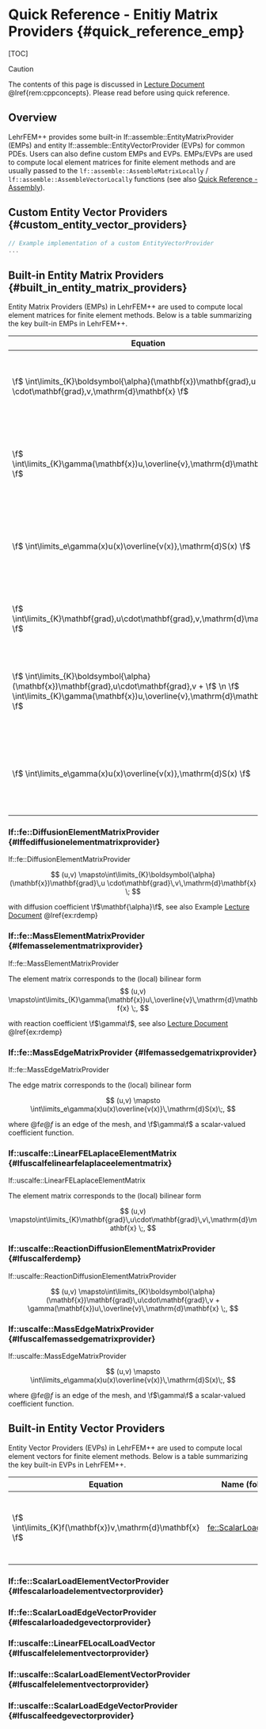 # Quick Reference - Enitiy Matrix Providers {#quick_reference_emp}

[TOC]

> [!caution]
> The contents of this page is discussed in [Lecture Document](https://www.sam.math.ethz.ch/~grsam/NUMPDEFL/NUMPDE.pdf) @lref{rem:cppconcepts}. Please read before using quick reference.

## Overview

LehrFEM++ provides some built-in lf::assemble::EntityMatrixProvider (EMPs) and entity lf::assemble::EntityVectorProvider (EVPs) for common PDEs. Users can also define custom EMPs and EVPs. EMPs/EVPs are used to compute local element matrices for finite element methods and are usually passed to the `lf::assemble::AssembleMatrixLocally` / `lf::assemble::AssembleVectorLocally` functions (see also [Quick Reference - Assembly](quick_reference_assembly.md)).

## Custom Entity Vector Providers {#custom_entity_vector_providers}

```cpp
// Example implementation of a custom EntityVectorProvider
...
```

## Built-in Entity Matrix Providers {#built_in_entity_matrix_providers}

<!-- TODO (barmstron): Write down quick specification of each EL/VE MP -->

<!-- Editor Note: Turn off word wrap to display table properly in Editor -->

Entity Matrix Providers (EMPs) in LehrFEM++ are used to compute local element matrices for finite element methods. Below is a table summarizing the key built-in EMPs in LehrFEM++.

| Equation                                                                                                                                                                        | Name (follow link for details)                                                  | Description                                                              |
| ------------------------------------------------------------------------------------------------------------------------------------------------------------------------------- | ------------------------------------------------------------------------------- | ------------------------------------------------------------------------ |
| \f$ \int\limits_{K}\boldsymbol{\alpha}(\mathbf{x})\mathbf{grad}\,u \cdot\mathbf{grad}\,v\,\mathrm{d}\mathbf{x} \f$                                                              | [fe::DiffusionElementMatrixProvider](#lffediffusionelementmatrixprovider)       | Computes the local stiffness matrix for the diffusion equation.          |
| \f$ \int\limits_{K}\gamma(\mathbf{x})u\,\overline{v}\,\mathrm{d}\mathbf{x} \f$                                                                                                  | [fe::MassElementMatrixProvider](#lfemasselementmatrixprovider)                  | Computes the local mass matrix for the reaction-diffusion equation.      |
| \f$ \int\limits_e\gamma(x)u(x)\overline{v(x)}\,\mathrm{d}S(x) \f$                                                                                                               | [fe::MassEdgeMatrixProvider](#lfemassedgematrixprovider)                        | Computes the local mass matrix for the reaction-diffusion equation.      |
| \f$ \int\limits_{K}\mathbf{grad}\,u\cdot\mathbf{grad}\,v\,\mathrm{d}\mathbf{x} \f$                                                                                              | [uscalfe::LinearFELaplaceElementMatrix](#lfuscalfelinearfelaplaceelementmatrix) | Computes the local stiffness matrix for the Laplace equation.            |
| \f$ \int\limits_{K}\boldsymbol{\alpha}(\mathbf{x})\mathbf{grad}\,u\cdot\mathbf{grad}\,v + \f$ \n \f$ \int\limits_{K}\gamma(\mathbf{x})u\,\overline{v}\,\mathrm{d}\mathbf{x} \f$ | [uscalfe::ReactionDiffusionElementMatrixProvider](#lfuscalferdemp)              | Computes the local stiffness matrix for the reaction-diffusion equation. |
| \f$ \int\limits_e\gamma(x)u(x)\overline{v(x)}\,\mathrm{d}S(x) \f$                                                                                                               | [uscale::MassEdgeMatrixProvider](#lfuscalfemassedgematrixprovider)              | Computes the local mass matrix for the reaction-diffusion equation.      |

### lf::fe::DiffusionElementMatrixProvider {#lffediffusionelementmatrixprovider}

lf::fe::DiffusionElementMatrixProvider

$$
    (u,v) \mapsto\int\limits_{K}\boldsymbol{\alpha}(\mathbf{x})\mathbf{grad}\,u
          \cdot\mathbf{grad}\,v\,\mathrm{d}\mathbf{x}
 \;
$$

with diffusion coefficient \f$\mathbf{\alpha}\f$, see also Example [Lecture Document](https://www.sam.math.ethz.ch/~grsam/NUMPDEFL/NUMPDE.pdf) @lref{ex:rdemp}

### lf::fe::MassElementMatrixProvider {#lfemasselementmatrixprovider}

lf::fe::MassElementMatrixProvider

The element matrix corresponds to the (local) bilinear form
$$
    (u,v)
 \mapsto\int\limits_{K}\gamma(\mathbf{x})u\,\overline{v}\,\mathrm{d}\mathbf{x}
 \;,
$$

with reaction coefficient \f$\gamma\f$, see also [Lecture Document](https://www.sam.math.ethz.ch/~grsam/NUMPDEFL/NUMPDE.pdf) @lref{ex:rdemp}

### lf::fe::MassEdgeMatrixProvider {#lfemassedgematrixprovider}

lf::fe::MassEdgeMatrixProvider

The edge matrix corresponds to the (local) bilinear form

$$
    (u,v) \mapsto \int\limits_e\gamma(x)u(x)\overline{v(x)}\,\mathrm{d}S(x)\;,
 $$

where @f$e@f$ is an edge of the mesh, and \f$\gamma\f$ a scalar-valued coefficient function.

### lf::uscalfe::LinearFELaplaceElementMatrix {#lfuscalfelinearfelaplaceelementmatrix}

lf::uscalfe::LinearFELaplaceElementMatrix

The element matrix corresponds to the (local) bilinear form

$$
    (u,v)
 \mapsto\int\limits_{K}\mathbf{grad}\,u\cdot\mathbf{grad}\,v\,\mathrm{d}\mathbf{x}
 \;,
$$


### lf::uscalfe::ReactionDiffusionElementMatrixProvider {#lfuscalferdemp}

lf::uscalfe::ReactionDiffusionElementMatrixProvider


$$
    (u,v) \mapsto\int\limits_{K}\boldsymbol{\alpha}(\mathbf{x})\mathbf{grad}\,u\cdot\mathbf{grad}\,v +
    \gamma(\mathbf{x})u\,\overline{v}\,\mathrm{d}\mathbf{x}
 \;,
$$

### lf::uscalfe::MassEdgeMatrixProvider {#lfuscalfemassedgematrixprovider}

lf::uscalfe::MassEdgeMatrixProvider

$$
    (u,v) \mapsto \int\limits_e\gamma(x)u(x)\overline{v(x)}\,\mathrm{d}S(x)\;,
$$

where @f$e@f$ is an edge of the mesh, and \f$\gamma\f$ a scalar-valued coefficient function.

## Built-in Entity Vector Providers

Entity Vector Providers (EVPs) in LehrFEM++ are used to compute local element vectors for finite element methods. Below is a table summarizing the key built-in EVPs in LehrFEM++.

| Equation                                                    | Name (follow link for details)                                             | Description                                                       |
| ----------------------------------------------------------- | -------------------------------------------------------------------------- | ----------------------------------------------------------------- |
| \f$ \int\limits_{K}f(\mathbf{x})v\,\mathrm{d}\mathbf{x} \f$ | [fe::ScalarLoadElementVectorProvider](#lfescalarloadelementvectorprovider) | Computes the local load vector for the scalar load on an element. |

### lf::fe::ScalarLoadElementVectorProvider {#lfescalarloadelementvectorprovider}
### lf::fe::ScalarLoadEdgeVectorProvider {#lfescalarloadedgevectorprovider}
### lf::uscalfe::LinearFELocalLoadVector {#lfuscalfelelementvectorprovider}
### lf::uscalfe::ScalarLoadElementVectorProvider {#lfuscalfelelementvectorprovider}
### lf::uscalfe::ScalarLoadEdgeVectorProvider {#lfuscalfeedgevectorprovider}
